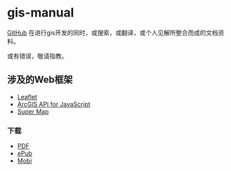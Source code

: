 #   gis-manual
[GitHub](https://github.com/mocheer/gis-manual) 
在进行gis开发的同时，或搜索，或翻译，或个人见解所整合而成的文档资料。

或有错误，敬请指教。

##  涉及的Web框架
-   [Leaflet](https://github.com/Leaflet/Leaflet)
-   [ArcGIS API for JavaScript](https://www.gitbook.com/download/epub/book/mch/gis-manual)
-   [Super Map](https://github.com/SuperMap/iClient-for-JavaScript)

###  下载
-   [PDF](https://www.gitbook.com/download/pdf/book/mch/gis-manual)
-   [ePub](https://www.gitbook.com/download/epub/book/mch/gis-manual)
-   [Mobi](https://www.gitbook.com/download/mobi/book/mch/gis-manual)


